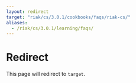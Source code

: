 ```yaml
---
layout: redirect
target: "riak/cs/3.0.1/cookbooks/faqs/riak-cs/"
aliases:
  - /riak/cs/3.0.1/learning/faqs/
---
```


# Redirect

This page will redirect to `target`.
